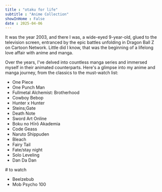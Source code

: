 ```yaml
---
title : "otaku for life"
subtitle : "Anime Collection"
showInHome : False 
date : 2025-04-06
---
```

        
It was the year 2003, and there I was, a wide-eyed 9-year-old, glued to the television screen, entranced by the epic battles unfolding in Dragon Ball Z on Cartoon Network. Little did I know, that was the beginning of a lifelong love affair with anime and manga.

Over the years, I've delved into countless manga series and immersed myself in their animated counterparts. Here's a glimpse into my anime and manga journey, from the classics to the must-watch list:


* One Piece
* One Punch Man
* Fullmetal Alchemist: Brotherhood
* Cowboy Bebop 
* Hunter x Hunter
* Steins;Gate
* Death Note 
* Sword Art Online
* Boku no Hīrō Akademia
* Code Geass 
* Naruto Shippuden
* Bleach
* Fairy Tail
* Fate/stay night
* Solo Leveling
* Dan Da Dan

\# to watch

* Beelzebub
* Mob Psycho 100
